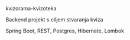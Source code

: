 kvizorama-kvizoteka

Backend projekt s ciljem stvaranja kviza

Spring Boot, REST, Postgres, Hibernate, Lombok
